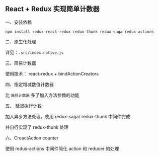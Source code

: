 ## React + Redux 实现简单计数器

一、安装依赖

`npm install redux react-redux redux-thunk redux-saga redux-actions`

二、原生化处理

详见：`.src/index.native.js`

三、简易计数器

使用技术：
react-redux + bindActionCreators

四、指定增减数值计数器

比 `简易计数器` 多了加入方法参数的功能

五、 延迟执行计数

加入异步方法处理，使用 redux-saga/ redux-thunk 中间件完成

并自行实现了 redux-thunk 处理

六、CreactAction counter

使用 redux-actions 中间件简化 action 和 reducer 的处理